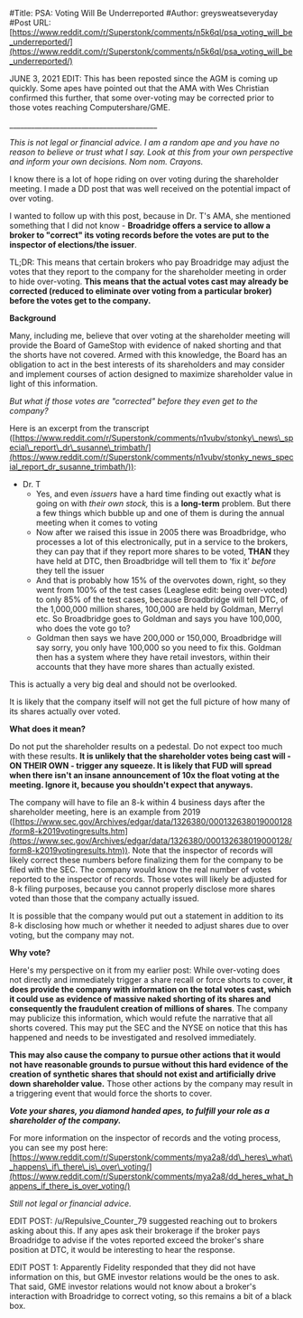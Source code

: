 #Title: PSA: Voting Will Be Underreported
#Author: greysweatseveryday
#Post URL: [https://www.reddit.com/r/Superstonk/comments/n5k6ql/psa_voting_will_be_underreported/](https://www.reddit.com/r/Superstonk/comments/n5k6ql/psa_voting_will_be_underreported/)


JUNE 3, 2021 EDIT: This has been reposted since the AGM is coming up quickly. Some apes have pointed out that the AMA with Wes Christian confirmed this further, that some over-voting may be corrected prior to those votes reaching Computershare/GME. 

\_\_\_\_\_\_\_\_\_\_\_\_\_\_\_\_\_\_\_\_\_\_\_\_\_\_\_\_\_\_\_\_\_\_\_\_\_\_\_\_\_

*This is not legal or financial advice. I am a random ape and you have no reason to believe or trust what I say. Look at this from your own perspective and inform your own decisions. Nom nom. Crayons.*

I know there is a lot of hope riding on over voting during the shareholder meeting. I made a DD post that was well received on the potential impact of over voting.

I wanted to follow up with this post, because in Dr. T's AMA, she mentioned something that I did not know - **Broadridge offers a service to allow a broker to "correct" its voting records before the votes are put to the inspector of elections/the issuer**.

TL;DR: This means that certain brokers who pay Broadridge may adjust the votes that they report to the company for the shareholder meeting in order to hide over-voting. **This means that the actual votes cast may already be corrected (reduced to eliminate over voting from a particular broker) before the votes get to the company.**

**Background**

Many, including me, believe that over voting at the shareholder meeting will provide the Board of GameStop with evidence of naked shorting and that the shorts have not covered. Armed with this knowledge, the Board has an obligation to act in the best interests of its shareholders and may consider and implement courses of action designed to maximize shareholder value in light of this information.

*But what if those votes are "corrected" before they even get to the company?*

Here is an excerpt from the transcript ([https://www.reddit.com/r/Superstonk/comments/n1vubv/stonky\_news\_special\_report\_dr\_susanne\_trimbath/](https://www.reddit.com/r/Superstonk/comments/n1vubv/stonky_news_special_report_dr_susanne_trimbath/)):

* Dr. T
   * Yes, and even *issuers* have a hard time finding out exactly what is going on with *their own stock,* this is a **long-term** problem. But there a few things which bubble up and one of them is during the annual meeting when it comes to voting
   * Now after we raised this issue in 2005 there was Broadbridge, who processes a lot of this electronically, put in a service to the brokers, they can pay that if they report more shares to be voted, **THAN** they have held at DTC, then Broadbridge will tell them to ‘fix it’ *before* they tell the issuer
   * And that is probably how 15% of the overvotes down, right, so they went from 100% of the test cases (Leaglese edit: being over-voted) to only 85% of the test cases, because Broadbridge will tell DTC, of the 1,000,000 million shares, 100,000 are held by Goldman, Merryl etc. So Broadbridge goes to Goldman and says you have 100,000, who does the vote go to?
   * Goldman then says we have 200,000 or 150,000, Broadbridge will say sorry, you only have 100,000 so you need to fix this. Goldman then has a system where they have retail investors, within their accounts that they have more shares than actually existed.

This is actually a very big deal and should not be overlooked.

It is likely that the company itself will not get the full picture of how many of its shares actually over voted.

**What does it mean?**

Do not put the shareholder results on a pedestal. Do not expect too much with these results. **It is unlikely that the shareholder votes being cast will - ON THEIR OWN - trigger any squeeze. It is likely that FUD will spread when there isn't an insane announcement of 10x the float voting at the meeting. Ignore it, because you shouldn't expect that anyways.**

The company will have to file an 8-k within 4 business days after the shareholder meeting, here is an example from 2019 ([https://www.sec.gov/Archives/edgar/data/1326380/000132638019000128/form8-k2019votingresults.htm](https://www.sec.gov/Archives/edgar/data/1326380/000132638019000128/form8-k2019votingresults.htm)). Note that the inspector of records will likely correct these numbers before finalizing them for the company to be filed with the SEC. The company would know the real number of votes reported to the inspector of records. Those votes will likely be adjusted for 8-k filing purposes, because you cannot properly disclose more shares voted than those that the company actually issued.

It is possible that the company would put out a statement in addition to its 8-k disclosing how much or whether it needed to adjust shares due to over voting, but the company may not.

**Why vote?**

Here's my perspective on it from my earlier post: While over-voting does not directly and immediately trigger a share recall or force shorts to cover, **it does provide the company with information on the total votes cast, which it could use as evidence of massive naked shorting of its shares and consequently the fraudulent creation of millions of shares**. The company may publicize this information, which would refute the narrative that all shorts covered. This may put the SEC and the NYSE on notice that this has happened and needs to be investigated and resolved immediately.

**This may also cause the company to pursue other actions that it would not have reasonable grounds to pursue without this hard evidence of the creation of synthetic shares that should not exist and artificially drive down shareholder value.** Those other actions by the company may result in a triggering event that would force the shorts to cover.

***Vote your shares, you diamond handed apes, to fulfill your role as a shareholder of the company.***

For more information on the inspector of records and the voting process, you can see my post here: [https://www.reddit.com/r/Superstonk/comments/mya2a8/dd\_heres\_what\_happens\_if\_there\_is\_over\_voting/](https://www.reddit.com/r/Superstonk/comments/mya2a8/dd_heres_what_happens_if_there_is_over_voting/)

*Still not legal or financial advice.*

EDIT POST: /u/Repulsive_Counter_79 suggested reaching out to brokers asking about this. If any apes ask their brokerage if the broker pays Broadridge to advise if the votes reported exceed the broker's share position at DTC, it would be interesting to hear the response.

EDIT POST 1: Apparently Fidelity responded that they did not have information on this, but GME investor relations would be the ones to ask. That said, GME investor relations would not know about a broker's interaction with Broadridge to correct voting, so this remains a bit of a black box. 